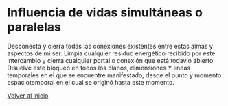 # lnfluencia de vidas simultáneas o paralelas

Desconecta y cierra todas las conexiones existentes entre estas almas y aspectos de mi ser. Limpia cualquier residuo energético recibido por este intercambio y cierra cualquier portal o conexión que está todavio abierto. Disuelve este bloqueo en todos los planos, dimensiones Y líneas temporales en el que se encuentre manifestado, desde el punto y momento espaciotemporal en el cual se originó hasta este momento.


[Volver al inicio](../index.md)
